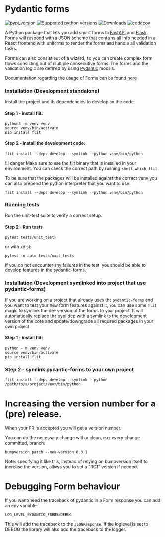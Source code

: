 # Pydantic forms

[![pypi_version](https://img.shields.io/pypi/v/pydantic-forms?color=%2334D058&label=pypi%20package)](https://pypi.org/project/pydantic-forms)
[![Supported python versions](https://img.shields.io/pypi/pyversions/pydantic-forms.svg?color=%2334D058)](https://pypi.org/project/pydantic-forms)
[![Downloads](https://static.pepy.tech/badge/pydantic-forms/month)](https://pepy.tech/project/pydantic-forms)
[![codecov](https://codecov.io/gh/workfloworchestrator/pydantic-forms/branch/main/graph/badge.svg?token=AJMOSWPHQX)](https://codecov.io/gh/workfloworchestrator/pydantic-forms)

A Python package that lets you add smart forms to [FastAPI](https://fastapi.tiangolo.com/)
and [Flask](https://palletsprojects.com/p/flask/). Forms will respond with a JSON scheme that
contains all info needed in a React frontend with uniforms to render the forms and handle all validation tasks.

Forms can also consist out of a wizard, so you can create complex form flows consisting out of multiple
consecutive forms. The forms and the validation logic are defined by
using [Pydantic](https://pydantic-docs.helpmanual.io/) models.

Documentation regarding the usage of Forms can be found
[here](https://github.com/workfloworchestrator/orchestrator-core/blob/main/docs/architecture/application/forms-frontend.md)

### Installation (Development standalone)
Install the project and its dependencies to develop on the code.

#### Step 1 - install flit:

```shell
python3 -m venv venv
source venv/bin/activate
pip install flit
```

#### Step 2 - install the development code:
```shell
flit install --deps develop --symlink --python venv/bin/python
```

!!! danger
    Make sure to use the flit binary that is installed in your environment. You can check the correct
    path by running
    ```shell
    which flit
    ```

To be sure that the packages will be installed against the correct venv you can also prepend the python interpreter
that you want to use:

```shell
flit install --deps develop --symlink --python venv/bin/python
```


### Running tests
Run the unit-test suite to verify a correct setup.

#### Step 2 - Run tests
```shell
pytest tests/unit_tests
```

or with xdist:

```shell
pytest -n auto tests/unit_tests
```

If you do not encounter any failures in the test, you should be able to develop features in the pydantic-forms.

### Installation (Development symlinked into project that use pydantic-forms)

If you are working on a project that already uses the `pydantic-forms` and you want to test your new form features
against it, you can use some `flit` magic to symlink the dev version of the forms to your project. It will
automatically replace the pypi dep with a symlink to the development version
of the core and update/downgrade all required packages in your own project.

#### Step 1 - install flit:

```shell
python - m venv venv
source venv/bin/activate
pip install flit
```

### Step 2 - symlink pydantic-forms to your own project

```shell
flit install --deps develop --symlink --python /path/to/a/project/venv/bin/python
```

# Increasing the version number for a (pre) release.

When your PR is accepted you will get a version number.

You can do the necessary change with a clean, e.g. every change committed, branch:

```shell
bumpversion patch --new-version 0.0.1
```

Note: specifying it like this, instead of relying on bumpversion itself to increase the version, allows you to
set a "RC1" version if needed.

# Debugging Form behaviour

If you want/need the traceback of pydantic in a Form response you can add an env variable:

`
LOG_LEVEL_PYDANTIC_FORMS=DEBUG
`

This will add the traceback to the `JSONResponse`. If the loglevel is set to DEBUG the library will also add the
traceback to the logger.
